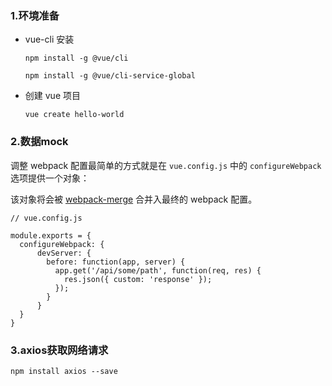 ### 1.环境准备

- vue-cli 安装

  `npm install -g @vue/cli`

  `npm install -g @vue/cli-service-global`

- 创建 vue 项目

  `vue create hello-world`

### 2.数据mock

调整 webpack 配置最简单的方式就是在 `vue.config.js` 中的 `configureWebpack` 选项提供一个对象：

该对象将会被 [webpack-merge](https://github.com/survivejs/webpack-merge) 合并入最终的 webpack 配置。

```
// vue.config.js

module.exports = {
  configureWebpack: {
      devServer: {
        before: function(app, server) {
          app.get('/api/some/path', function(req, res) {
            res.json({ custom: 'response' });
          });
        }
      }
  }
}
```

### 3.axios获取网络请求

`npm install axios --save`
